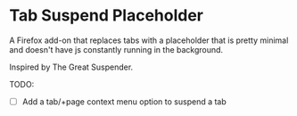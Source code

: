 # Tab Suspend Placeholder

A Firefox add-on that replaces tabs with a placeholder that is pretty minimal and doesn't have js constantly running in the background.

Inspired by The Great Suspender.

TODO: 

- [ ] Add a tab/+page context menu option to suspend a tab

